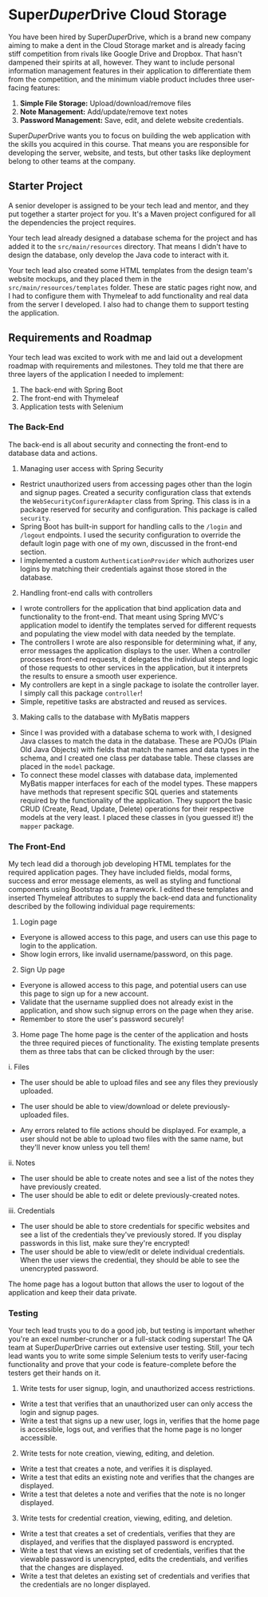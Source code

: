 # Super*Duper*Drive Cloud Storage
You have been hired by Super*Duper*Drive, which is a brand new company aiming to make a dent in the Cloud Storage market and is already facing stiff competition from rivals like Google Drive and Dropbox. That hasn't dampened their spirits at all, however. They want to include personal information management features in their application to differentiate them from the competition, and the minimum viable product includes three user-facing features:

1. **Simple File Storage:** Upload/download/remove files
2. **Note Management:** Add/update/remove text notes
3. **Password Management:** Save, edit, and delete website credentials.  

Super*Duper*Drive wants you to focus on building the web application with the skills you acquired in this course. That means you are responsible for developing the server, website, and tests, but other tasks like deployment belong to other teams at the company. 

## Starter Project
A senior developer is assigned to be your tech lead and mentor, and they put together a starter project for you. It's a Maven project configured for all the dependencies the project requires.

Your tech lead already designed a database schema for the project and has added it to the `src/main/resources` directory. That means I didn't have to design the database, only develop the Java code to interact with it. 

Your tech lead also created some HTML templates from the design team's website mockups, and they placed them in the `src/main/resources/templates` folder. These are static pages right now, and I had to configure them with Thymeleaf to add functionality and real data from the server I developed. I also had to change them to support testing the application.

## Requirements and Roadmap
Your tech lead was excited to work with me and laid out a development roadmap with requirements and milestones. They told me that there are three layers of the application I needed to implement:

1. The back-end with Spring Boot
2. The front-end with Thymeleaf
3. Application tests with Selenium

### The Back-End
The back-end is all about security and connecting the front-end to database data and actions. 

1. Managing user access with Spring Security
 - Restrict unauthorized users from accessing pages other than the login and signup pages. Created a security configuration class that extends the `WebSecurityConfigurerAdapter` class from Spring. This class is in a package reserved for security and configuration. This package is called `security`.
 - Spring Boot has built-in support for handling calls to the `/login` and `/logout` endpoints. I used the security configuration to override the default login page with one of my own, discussed in the front-end section.
 - I implemented a custom `AuthenticationProvider` which authorizes user logins by matching their credentials against those stored in the database.  


2. Handling front-end calls with controllers
 - I wrote controllers for the application that bind application data and functionality to the front-end. That meant using Spring MVC's application model to identify the templates served for different requests and populating the view model with data needed by the template. 
 - The controllers I wrote are also responsible for determining what, if any, error messages the application displays to the user. When a controller processes front-end requests, it delegates the individual steps and logic of those requests to other services in the application, but it interprets the results to ensure a smooth user experience.
 - My controllers are kept in a single package to isolate the controller layer. I simply call this package `controller`!
 - Simple, repetitive tasks are abstracted and reused as services.


3. Making calls to the database with MyBatis mappers
 - Since I was provided with a database schema to work with, I designed Java classes to match the data in the database. These are POJOs (Plain Old Java Objects) with fields that match the names and data types in the schema, and I created one class per database table. These classes are placed in the `model` package.
 - To connect these model classes with database data, implemented MyBatis mapper interfaces for each of the model types. These mappers have methods that represent specific SQL queries and statements required by the functionality of the application. They support the basic CRUD (Create, Read, Update, Delete) operations for their respective models at the very least. I placed these classes in (you guessed it!) the `mapper` package.


### The Front-End
My tech lead did a thorough job developing HTML templates for the required application pages. They have included fields, modal forms, success and error message elements, as well as styling and functional components using Bootstrap as a framework. I edited these templates and inserted Thymeleaf attributes to supply the back-end data and functionality described by the following individual page requirements:

1. Login page
 - Everyone is allowed access to this page, and users can use this page to login to the application. 
 - Show login errors, like invalid username/password, on this page. 


2. Sign Up page
 - Everyone is allowed access to this page, and potential users can use this page to sign up for a new account. 
 - Validate that the username supplied does not already exist in the application, and show such signup errors on the page when they arise.
 - Remember to store the user's password securely!


3. Home page
The home page is the center of the application and hosts the three required pieces of functionality. The existing template presents them as three tabs that can be clicked through by the user:


 i. Files
  - The user should be able to upload files and see any files they previously uploaded. 

  - The user should be able to view/download or delete previously-uploaded files.
  - Any errors related to file actions should be displayed. For example, a user should not be able to upload two files with the same name, but they'll never know unless you tell them!


 ii. Notes
  - The user should be able to create notes and see a list of the notes they have previously created.
  - The user should be able to edit or delete previously-created notes.

 iii. Credentials
 - The user should be able to store credentials for specific websites and see a list of the credentials they've previously stored. If you display passwords in this list, make sure they're encrypted!
 - The user should be able to view/edit or delete individual credentials. When the user views the credential, they should be able to see the unencrypted password.

The home page has a logout button that allows the user to logout of the application and keep their data private.

### Testing
Your tech lead trusts you to do a good job, but testing is important whether you're an excel number-cruncher or a full-stack coding superstar! The QA team at Super*Duper*Drive carries out extensive user testing. Still, your tech lead wants you to write some simple Selenium tests to verify user-facing functionality and prove that your code is feature-complete before the testers get their hands on it.

1. Write tests for user signup, login, and unauthorized access restrictions.
 - Write a test that verifies that an unauthorized user can only access the login and signup pages.
 - Write a test that signs up a new user, logs in, verifies that the home page is accessible, logs out, and verifies that the home page is no longer accessible. 


2. Write tests for note creation, viewing, editing, and deletion.
 - Write a test that creates a note, and verifies it is displayed.
 - Write a test that edits an existing note and verifies that the changes are displayed.
 - Write a test that deletes a note and verifies that the note is no longer displayed.


3. Write tests for credential creation, viewing, editing, and deletion.
 - Write a test that creates a set of credentials, verifies that they are displayed, and verifies that the displayed password is encrypted.
 - Write a test that views an existing set of credentials, verifies that the viewable password is unencrypted, edits the credentials, and verifies that the changes are displayed.
 - Write a test that deletes an existing set of credentials and verifies that the credentials are no longer displayed.
